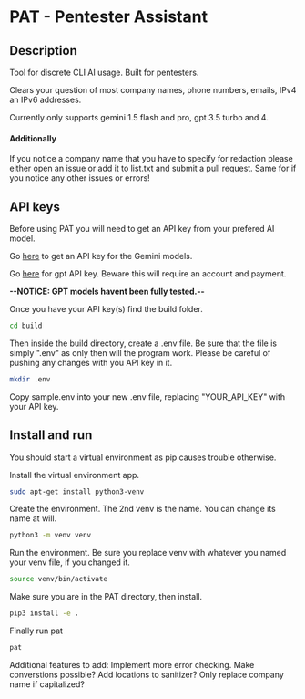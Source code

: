 # PAT - Pentester Assistant

## Description
Tool for discrete CLI AI usage. Built for pentesters.

Clears your question of most company names, phone numbers, emails, IPv4 an IPv6 addresses.

Currently only supports gemini 1.5 flash and pro, gpt 3.5 turbo and 4.

#### Additionally
If you notice a company name that you have to specify for redaction please either open an issue or add it to list.txt and submit a pull request.
Same for if you notice any other issues or errors!

## API keys
Before using PAT you will need to get an API key from your prefered AI model.

Go [here](https://aistudio.google.com/app/apikey) to get an API key for the Gemini models.

Go [here](https://platform.openai.com/api-keys) for gpt API key. Beware this will require an account and payment.

**--NOTICE: GPT models havent been fully tested.--**

Once you have your API key(s) find the build folder.
``` bash
cd build
```
Then inside the build directory, create a .env file.
Be sure that the file is simply ".env" as only then will the program work.
Please be careful of pushing any changes with you API key in it.
``` bash
mkdir .env
```
Copy sample.env into your new .env file, replacing "YOUR_API_KEY" with your API key.


## Install and run
You should start a virtual environment as pip causes trouble otherwise.

Install the virtual environment app.
```bash
sudo apt-get install python3-venv
```

Create the environment.
The 2nd venv is the name. You can change its name at will.
```bash
python3 -m venv venv 
```

Run the environment.
Be sure you replace venv with whatever you named your venv file, if you changed it.
```bash
source venv/bin/activate
```

Make sure you are in the PAT directory, then install.
```bash
pip3 install -e .
```
Finally run pat
```bash
pat
```

Additional features to add:
Implement more error checking.
Make converstions possible?
Add locations to sanitizer?
Only replace company name if capitalized?
